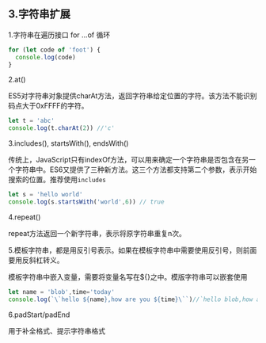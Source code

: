 ## 3.字符串扩展

1.字符串在遍历接口 for ...of 循环
```js
for (let code of 'foot') {
  console.log(code)
}
```

2.at()

ES5对字符串对象提供charAt方法，返回字符串给定位置的字符。该方法不能识别码点大于0xFFFF的字符。
```js
let t = 'abc'
console.log(t.charAt(2)) //'c'
```


3.includes(), startsWith(), endsWith()

传统上，JavaScript只有indexOf方法，可以用来确定一个字符串是否包含在另一个字符串中。ES6又提供了三种新方法。这三个方法都支持第二个参数，表示开始搜索的位置。推荐使用`includes`

```js
let s = 'hello world'
console.log(s.startsWith('world',6)) // true
```


4.repeat()

repeat方法返回一个新字符串，表示将原字符串重复n次。

5.模板字符串，都是用反引号表示。如果在模板字符串中需要使用反引号，则前面要用反斜杠转义。

模板字符串中嵌入变量，需要将变量名写在${}之中。模版字符串可以嵌套使用

```js
let name = 'blob',time='today'
console.log(`\`hello ${name},how are you ${time}\``)//`hello blob,how are you today`
```

6.padStart/padEnd 

用于补全格式、提示字符串格式